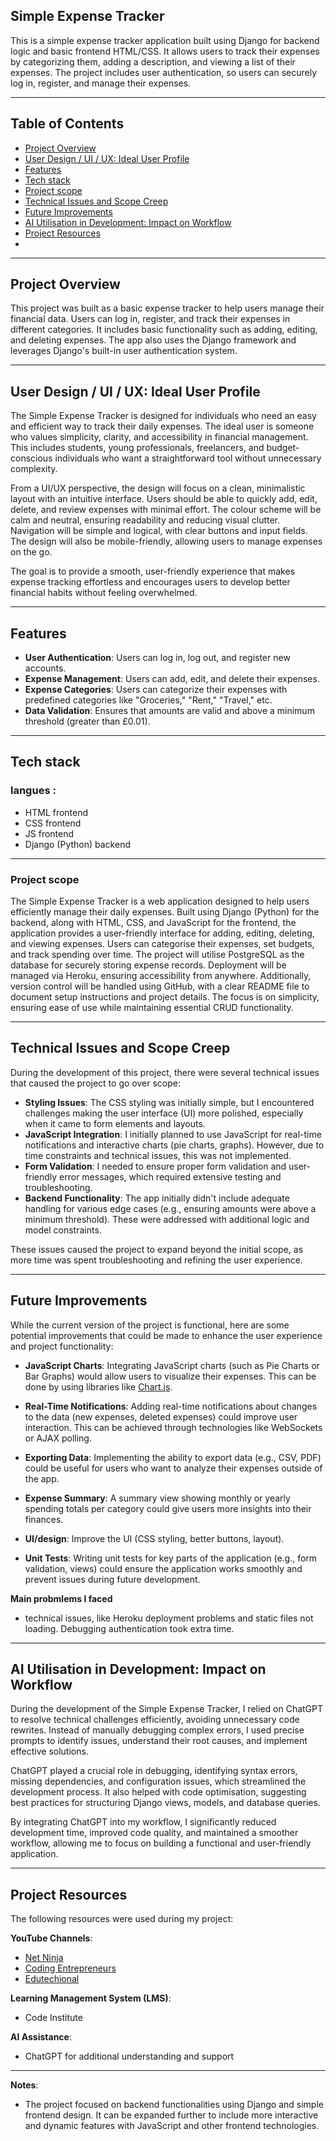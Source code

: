 ## Simple Expense Tracker

This is a simple expense tracker application built using Django for backend logic and basic frontend HTML/CSS. It allows users to track their expenses by categorizing them, adding a description, and viewing a list of their expenses. The project includes user authentication, so users can securely log in, register, and manage their expenses.

---

## Table of Contents

- [Project Overview](#project-overview)
- [User Design / UI / UX: Ideal User Profile](#user-design--ui--ux-ideal-user-profile)
- [Features](#features)
- [Tech stack](#tech-stack)
- [Project scope](#project-scope)
- [Technical Issues and Scope Creep](#technical-issues-and-scope-creep)
- [Future Improvements](#future-improvements)
- [AI Utilisation in Development: Impact on Workflow](#ai-utilisation-in-development-impact-on-workflow)
- [Project Resources](#project-resources)
- 
---

## Project Overview

This project was built as a basic expense tracker to help users manage their financial data. Users can log in, register, and track their expenses in different categories. It includes basic functionality such as adding, editing, and deleting expenses. The app also uses the Django framework and leverages Django's built-in user authentication system.

---
## User Design / UI / UX: Ideal User Profile

The Simple Expense Tracker is designed for individuals who need an easy and efficient way to track their daily expenses. The ideal user is someone who values simplicity, clarity, and accessibility in financial management. This includes students, young professionals, freelancers, and budget-conscious individuals who want a straightforward tool without unnecessary complexity.

From a UI/UX perspective, the design will focus on a clean, minimalistic layout with an intuitive interface. Users should be able to quickly add, edit, delete, and review expenses with minimal effort. The colour scheme will be calm and neutral, ensuring readability and reducing visual clutter. Navigation will be simple and logical, with clear buttons and input fields. The design will also be mobile-friendly, allowing users to manage expenses on the go.

The goal is to provide a smooth, user-friendly experience that makes expense tracking effortless and encourages users to develop better financial habits without feeling overwhelmed.


---

## Features

- **User Authentication**: Users can log in, log out, and register new accounts.
- **Expense Management**: Users can add, edit, and delete their expenses.
- **Expense Categories**: Users can categorize their expenses with predefined categories like "Groceries," "Rent," "Travel," etc.
- **Data Validation**: Ensures that amounts are valid and above a minimum threshold (greater than £0.01).

---

## Tech stack

### langues :
- HTML frontend 
- CSS  frontend 
- JS   frontend
- Django (Python) backend 

---

### Project scope 

The Simple Expense Tracker is a web application designed to help users efficiently manage their daily expenses. Built using Django (Python) for the backend, along with HTML, CSS, and JavaScript for the frontend, the application provides a user-friendly interface for adding, editing, deleting, and viewing expenses. Users can categorise their expenses, set budgets, and track spending over time. The project will utilise PostgreSQL as the database for securely storing expense records. Deployment will be managed via Heroku, ensuring accessibility from anywhere. Additionally, version control will be handled using GitHub, with a clear README file to document setup instructions and project details. The focus is on simplicity, ensuring ease of use while maintaining essential CRUD functionality.

---

## Technical Issues and Scope Creep

During the development of this project, there were several technical issues that caused the project to go over scope:

- **Styling Issues**: The CSS styling was initially simple, but I encountered challenges making the user interface (UI) more polished, especially when it came to form elements and layouts.
- **JavaScript Integration**: I initially planned to use JavaScript for real-time notifications and interactive charts (pie charts, graphs). However, due to time constraints and technical issues, this was not implemented.
- **Form Validation**: I needed to ensure proper form validation and user-friendly error messages, which required extensive testing and troubleshooting.
- **Backend Functionality**: The app initially didn't include adequate handling for various edge cases (e.g., ensuring amounts were above a minimum threshold). These were addressed with additional logic and model constraints.

These issues caused the project to expand beyond the initial scope, as more time was spent troubleshooting and refining the user experience.

---

## Future Improvements

While the current version of the project is functional, here are some potential improvements that could be made to enhance the user experience and project functionality:

- **JavaScript Charts**: Integrating JavaScript charts (such as Pie Charts or Bar Graphs) would allow users to visualize their expenses. This can be done by using libraries like [Chart.js](https://www.chartjs.org/).
- **Real-Time Notifications**: Adding real-time notifications about changes to the data (new expenses, deleted expenses) could improve user interaction. This can be achieved through technologies like WebSockets or AJAX polling.
- **Exporting Data**: Implementing the ability to export data (e.g., CSV, PDF) could be useful for users who want to analyze their expenses outside of the app.
- **Expense Summary**: A summary view showing monthly or yearly spending totals per category could give users more insights into their finances.
- **UI/design**: Improve the UI (CSS styling, better buttons, layout).

- **Unit Tests**: Writing unit tests for key parts of the application (e.g., form validation, views) could ensure the application works smoothly and prevent issues during
 future development.

**Main probmlems I faced**
- technical issues, like Heroku deployment problems and static files not loading. Debugging authentication took extra time.

---

## AI Utilisation in Development: Impact on Workflow 

During the development of the Simple Expense Tracker, I relied on ChatGPT to resolve technical challenges efficiently, avoiding unnecessary code rewrites. Instead of manually debugging complex errors, I used precise prompts to identify issues, understand their root causes, and implement effective solutions.

ChatGPT played a crucial role in debugging, identifying syntax errors, missing dependencies, and configuration issues, which streamlined the development process. It also helped with code optimisation, suggesting best practices for structuring Django views, models, and database queries.

By integrating ChatGPT into my workflow, I significantly reduced development time, improved code quality, and maintained a smoother workflow, allowing me to focus on building a functional and user-friendly application.

---

## Project Resources


The following resources were used during my project:

 **YouTube Channels**:
- [Net Ninja](https://www.youtube.com/@NetNinja)
- [Coding Entrepreneurs](https://www.youtube.com/@CodingEntrepreneurs)
- [Edutechional](https://www.youtube.com/@edutechional)

 **Learning Management System (LMS)**:
- Code Institute

 **AI Assistance**:
- ChatGPT for additional understanding and support

---

**Notes**: 

- The project focused on backend functionalities using Django and simple frontend design. It can be expanded further to include more interactive and dynamic features with JavaScript and other frontend technologies.
